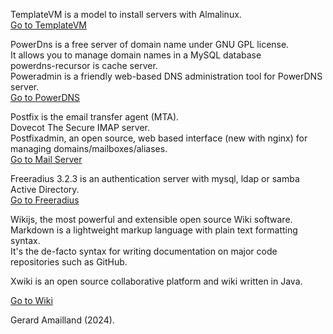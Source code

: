 
TemplateVM is a model to install servers with Almalinux.   
[Go to TemplateVM](../../../TemplateVM/wiki/01Installation)  


PowerDns is a free server of domain name under GNU GPL license.  
It allows you to manage domain names in a MySQL database  
powerdns-recursor is cache server.  
Poweradmin is a friendly web-based DNS administration tool for PowerDNS server.    
[Go to PowerDNS](../../../PowerDNS/wiki/01Network)  

Postfix is the email transfer agent (MTA).  
Dovecot The Secure IMAP server.  
Postfixadmin, an open source, web based interface (new with nginx) for managing domains/mailboxes/aliases.  
[Go to Mail Server](../../../Mail/wiki/01Network)  

Freeradius 3.2.3 is an authentication server with  mysql, ldap or samba Active Directory.  
[Go to Freeradius](../../../Freeradius/wiki/01Freeradius)  

 
Wikijs, the most powerful and extensible open source Wiki software.  
Markdown is a lightweight markup language with plain text formatting syntax.  
It's the de-facto syntax for writing documentation on major code repositories such as GitHub. 

Xwiki is an open source collaborative platform and wiki written in Java.  

[Go to Wiki](../../../Wiki/wiki/home)  

Gerard Amailland (2024).  

